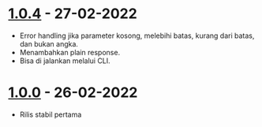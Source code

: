 # [1.0.4](https://npmjs.com/package/sengkalan.js/v/1.0.4) - 27-02-2022

* Error handling jika parameter kosong, melebihi batas, kurang dari batas, dan bukan angka.
* Menambahkan plain response.
* Bisa di jalankan melalui CLI.

# [1.0.0](https://npmjs.com/package/sengkalan.js/v/1.0.0) - 26-02-2022

* Rilis stabil pertama
